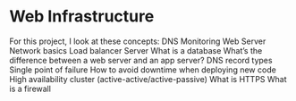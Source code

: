 # Web Infrastructure

For this project, I look at these concepts:
	DNS
	Monitoring
	Web Server
	Network basics
	Load balancer
	Server
	What is a database
	What’s the difference between a web server and an app server?
	DNS record types
	Single point of failure
	How to avoid downtime when deploying new code
	High availability cluster (active-active/active-passive)
	What is HTTPS
	What is a firewall
